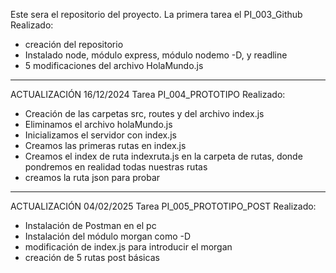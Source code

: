 Este sera el repositorio del proyecto.
La primera tarea el PI_003_Github
Realizado: 
- creación del repositorio
- Instalado node, módulo express, módulo nodemo -D, y readline
- 5 modificaciones del archivo HolaMundo.js 
-------------------------------------------------------------------------

ACTUALIZACIÓN 16/12/2024
Tarea PI_004_PROTOTIPO
Realizado:
- Creación de las carpetas src, routes y del archivo index.js
- Eliminamos el archivo holaMundo.js
- Inicializamos el servidor con index.js
- Creamos las primeras rutas en index.js
- Creamos el index de ruta indexruta.js en la carpeta de rutas, donde pondremos en realidad todas nuestras rutas
- creamos la ruta json para probar
-------------------------------------------------------------------------

ACTUALIZACIÓN 04/02/2025
Tarea PI_005_PROTOTIPO_POST
Realizado:
- Instalación de Postman en el pc
- Instalación del módulo morgan como -D
- modificación de index.js para introducir el morgan
- creación de 5 rutas post básicas